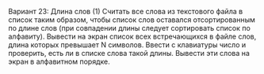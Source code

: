 Вариант 23: Длина слов (1)
Считать все слова из текстового файла в список таким образом, чтобы список слов оставался
отсортированным по длине слов (при совпадении длины следует сортировать список по алфавиту).
Вывести на экран список всех встречающихся в файле слов, длина которых превышает N символов.
Ввести с клавиатуры число и проверить, есть ли в списке слова такой длины. Вывести эти слова на экран
в алфавитном порядке.